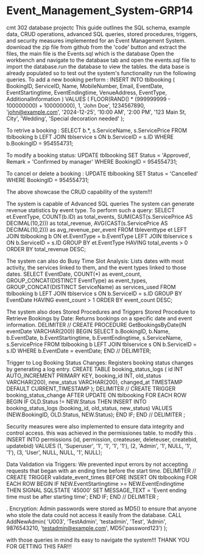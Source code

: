 # Event_Management_System-GRP14
cmt 302 database projectc
This guide outlines the SQL schema, example data, CRUD operations, advanced SQL queries, stored procedures, triggers, and security measures implemented for an Event Management System.
download the zip file from github from the 'code' button and extract the files, the main file is the Events.sql which is the database
Open  the workbench and navigate to the database tab and open the events.sql file to import the database.run the database to view the tables.
the data base is already populated so to test out the system's functionality run the following queries.
To add a new booking perform :
INSERT INTO tblbooking ( 
 BookingID, ServiceID, Name, MobileNumber, Email, 
 EventDate, EventStartingtime, EventEndingtime, 
 VenueAddress, EventType, AdditionalInformation 
) VALUES ( 
 FLOOR(RAND() * (999999999 - 100000000) + 100000000), 
 1, 'John Doe', 1234567890, 'john@example.com', 
 '2024-12-25', '10:00 AM', '2:00 PM', 
 '123 Main St, City', 'Wedding', 'Special decoration needed' 
);

To retrive a booking :
SELECT 
 b.*, 
 s.ServiceName, 
 s.ServicePrice 
FROM tblbooking b 
LEFT JOIN tblservice s ON b.ServiceID = s.ID 
WHERE b.BookingID = 954554731;

To modify a booking status:
UPDATE tblbooking 
SET Status = 'Approved', 
 Remark = 'Confirmed by manager' 
WHERE BookingID = 954554731;

To cancel or delete a booking :
UPDATE tblbooking 
SET Status = 'Cancelled' 
WHERE BookingID = 954554731;

The above showcase the CRUD capability of the system!!!

The system is capable of Advanced SQL queries
The system can generate revenue statistics by event type. To perform such a query:
SELECT 
 et.EventType, 
 COUNT(b.ID) as total_events, 
 SUM(CAST(s.ServicePrice AS DECIMAL(10,2))) as total_revenue, 
 AVG(CAST(s.ServicePrice AS DECIMAL(10,2))) as avg_revenue_per_event 
FROM tbleventtype et 
LEFT JOIN tblbooking b ON et.EventType = b.EventType 
LEFT JOIN tblservice s ON b.ServiceID = s.ID 
GROUP BY et.EventType 
HAVING total_events > 0 
ORDER BY total_revenue DESC;

The system can also do Busy Time Slot Analysis: Lists dates with most activity, the services linked to them, and 
the event types linked to those dates. 
SELECT 
 EventDate, 
 COUNT(*) as event_count, 
 GROUP_CONCAT(DISTINCT EventType) as event_types, 
 GROUP_CONCAT(DISTINCT ServiceName) as services_used 
FROM tblbooking b 
LEFT JOIN tblservice s ON b.ServiceID = s.ID 
GROUP BY EventDate 
HAVING event_count > 1 
ORDER BY event_count DESC;

The system also does  Stored Procedures and Triggers
Stored Procedure to Retrieve Bookings by Date: Returns bookings on a specific date 
and event information. 
DELIMITER // 
CREATE PROCEDURE GetBookingsByDate(IN eventDate VARCHAR(200)) 
BEGIN 
 SELECT 
 b.BookingID, 
 b.Name, 
 b.EventDate, 
 b.EventStartingtime, 
 b.EventEndingtime, 
 s.ServiceName, 
 s.ServicePrice 
 FROM tblbooking b 
 LEFT JOIN tblservice s ON b.ServiceID = s.ID 
 WHERE b.EventDate = eventDate; 
END // 
DELIMITER;

Trigger to Log Booking Status Changes: Registers booking status changes by 
generating a log entry. 
CREATE TABLE booking_status_logs ( 
 id INT AUTO_INCREMENT PRIMARY KEY, 
 booking_id INT, 
 old_status VARCHAR(200), 
 new_status VARCHAR(200), 
 changed_at TIMESTAMP DEFAULT CURRENT_TIMESTAMP 
);
DELIMITER // 
CREATE TRIGGER booking_status_change 
AFTER UPDATE ON tblbooking 
FOR EACH ROW 
BEGIN 
 IF OLD.Status != NEW.Status THEN 
 INSERT INTO booking_status_logs (booking_id, old_status, new_status) 
 VALUES (NEW.BookingID, OLD.Status, NEW.Status); 
 END IF; 
END // 
DELIMITER ;

Security measures were also implemented to ensure data integrity and control access. this was achieved in the permissiones table. to modify this .
INSERT INTO permissions (id, permission, createuser, deleteuser, createbid, updatebid) 
VALUES 
(1, 'Superuser', '1', '1', '1', '1'), 
(2, 'Admin', '1', NULL, '1', '1'), 
(3, 'User', NULL, NULL, '1', NULL);

Data Validation via Triggers: We prevented input errors by not accepting requests that 
began with an ending time before the start time. 
DELIMITER // 
CREATE TRIGGER validate_event_times 
BEFORE INSERT ON tblbooking 
FOR EACH ROW 
BEGIN 
 IF NEW.EventStartingtime >= NEW.EventEndingtime THEN 
 SIGNAL SQLSTATE '45000' 
 SET MESSAGE_TEXT = 'Event ending time must be after starting time'; 
 END IF; 
END // 
DELIMITER ;

. Encryption: Admin passwords were stored as MD5() to ensure that anyone who stole the 
data could not access it easily from the database. 
CALL AddNewAdmin( 
 'U003', 
 'TestAdmin', 
 'testadmin', 
 'Test', 
 'Admin', 
 9876543210, 
 'testadmin@example.com', 
 MD5('password123') 
);

with those queries in mind its easy to navigate the system!!!
THANK YOU FOR GETTING THIS FAR!!!

